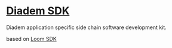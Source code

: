 # [Diadem SDK](https://diademx.io)

Diadem application specific side chain software development kit.

based on [Loom SDK](https://github.com/loomnetwork/loomchain)